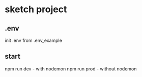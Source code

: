 # sketch project

## .env

init .env from .env_example

## start

npm run dev   - with nodemon
npm run prod  - without nodemon
